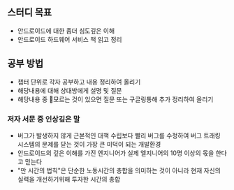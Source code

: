 ## 스터디 목표
- 안드로이드에 대한 좀더 심도깊은 이해
- 안드로이드 하드웨어 서비스 책 읽고 정리
## 공부 방법
- 챕터 단위로 각자 공부하고 내용 정리하여 올리기
- 해당내용에 대해 상대방에게 설명 및 질문
- 해당내용 중 모르는 것이 있으면 질문 또는 구글링통해 추가 정리하여 올리기

### 저자 서문 중 인상깊은 말
- 버그가 발생하지 않게 근본적인 대책 수립보다 빨리 버그를 수정하여 버그 트래킹 시스템의 문제를 닫는 것이 가장 큰 미덕이 되는 개발환경
- 안드로이드의 깊은 이해를 가진 엔지니어가 실제 엘지니어의 10명 이상의 몫을 한다고 믿는다
- "만 시간의 법칙"은 단순한 노동시간의 총합을 의미하는 것이 아니라 현재 자신의 실력을 개선하기위해 투자한 시간의 총합
